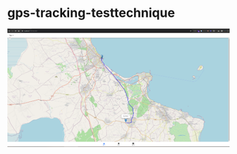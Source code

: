 # gps-tracking-testtechnique

![Image Alt Text](https://raw.githubusercontent.com/AnassAzeroual/gps-tracking-testtechnique/main/Capturegps.PNG)
